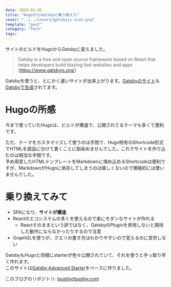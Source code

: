 ```yaml
---
date: 2020-03-05
title: "HugoからGatsbyに乗り換えた"
cover: "../../covers/gatsbyjs-icon.png"
template: "post"
category: "Tech"
tags:
---
```


サイトのビルドをHugoからGatsbyに変えました。

> Gatsby is a free and open source framework based on React that helps developers build blazing fast websites and apps (https://www.gatsbyjs.org/)

Gatsbyを使うと、とにかく速いサイトが出来上がります。[Gatsbyのサイト](https://www.gatsbyjs.org/)も[Gatsbyで生成](https://github.com/gatsbyjs/gatsby/tree/master/www)されてます。

# Hugoの所感

今まで使っていたHugoは、ビルドが爆速で、公開されてるテーマも多くて便利です。

ただ、テーマをカスタマイズして使うのは手間で、Hugo特有のShortcode形式でHTMLを部品に分けて書くことに馴染めませんでした。これでサイトを作り込むのは相当な手間です。  
予め用意したHTMLテンプレートをMarkdownに埋め込めるShortcodeは便利ですが、MarkdownがHugoに依存してしまうのは嬉しくないので積極的には使いませんでした。

# 乗り換えてみて

* SPAになり、**サイトが爆速**
* Reactのエコシステムの多くを使えるので楽にモダンなサイトが作れる
  * Reactそのままという訳ではなく、GatsbyのPluginを併用しないと期待した動作にならなかったりするので注意
* GraphQLを使うが、クエリの書き方はわかりやすいので覚えるのに苦労しない

GatsbyもHugoと同様にstarterが色々公開されていて、それを使うと手っ取り早く作れます。  
このサイトは[Gatsby Advanced Starter](https://github.com/vagr9k/gatsby-advanced-starter/)をベースに作りました。

このブログのリポジトリ: [tsushiy/tsushiy.com](https://github.com/tsushiy/tsushiy.com)
